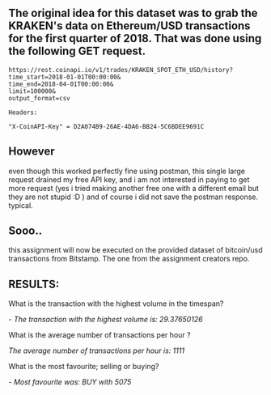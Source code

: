 

## The original idea for this dataset was to grab the KRAKEN's data on Ethereum/USD transactions for the first quarter of 2018. That was done using the following GET request.

```
https://rest.coinapi.io/v1/trades/KRAKEN_SPOT_ETH_USD/history?
time_start=2018-01-01T00:00:00&
time_end=2018-04-01T00:00:00&
limit=100000&
output_format=csv

Headers:

"X-CoinAPI-Key" = D2A074B9-26AE-4DA6-BB24-5C6BDEE9691C
```

## However


even though this worked perfectly fine using postman, this single large request drained my free API key, and i am not interested in paying to get more request (yes i tried making another free one with a different email but they are not stupid :D ) and of course i did not save the postman response. typical.

## Sooo..

 this assignment will now be executed on the provided dataset of bitcoin/usd transactions from Bitstamp. The one from the assignment creators repo.


## RESULTS:

What is the transaction with the highest volume in the timespan?

*- The transaction with the highest volume is: 29.37650126*

What is the average number of transactions per hour ?

*The average number of transactions per hour is: 1111*

What is the most favourite; selling or buying?

*- Most favourite was: BUY with 5075*

